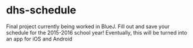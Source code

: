 # dhs-schedule
Final project currently being worked in BlueJ. Fill out and save your schedule for the 2015-2016 school year!
Eventually, this will be turned into an app for iOS and Android
